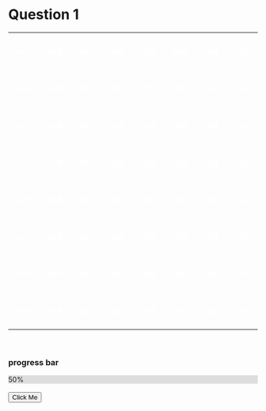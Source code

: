 <html>
<head>
<title>JavaScript</title>
<h1>Question 1 </h1>
<style>
#myProgress {
  width: 100% = 490;
  background-color: #ddd;
}

#myBar {
  width: 10%;
  height: 30px;
  background-color: #4CAF50;
  text-align: center;
  line-height: 30px;
  color: white;
}

table, th, td {
  background-color:black;
  border: 5px ;
  border-color:green;
  border-style: groove;
  border-radius:5px;
}
th, td {
color:white;
font-weight:bold;
	padding: 10px;
	text-align: center;
	width: 75px;
  height: 75px;
}
</style>
<script>

</script>
</head>
<body>
<center>
	<table id=table1>
		<tr id="row1">
			<td id="R1C1" onclick="effectRowCol(0,0)">cell</td>
			<td id="R1C2" onclick="effectRowCol(0,1)">cell</td>
			<td id="R1C3" onclick="effectRowCol(0,2)">cell</td>
			<td id="R1C4" onclick="effectRowCol(0,3)">cell</td>
			<td id="R1C5" onclick="effectRowCol(0,4)">cell</td>
			<td id="R1C6" onclick="effectRowCol(0,5)">cell</td>
			<td id="R1C7" onclick="effectRowCol(0,6)">cell</td>
			<td id="R1C8" onclick="effectRowCol(0,7)">cell</td>
		</tr>
		<tr id="row2">
			<td id="R2C1" onclick="effectRowCol(1,0)">cell</td>
			<td id="R2C2" onclick="effectRowCol(1,1)">cell</td>
			<td id="R2C3" onclick="effectRowCol(1,2)">cell</td>
			<td id="R2C4" onclick="effectRowCol(1,3)">cell</td>
			<td id="R2C5" onclick="effectRowCol(1,4)">cell</td>
			<td id="R2C6" onclick="effectRowCol(1,5)">cell</td>
			<td id="R2C7" onclick="effectRowCol(1,6)">cell</td>
			<td id="R2C8" onclick="effectRowCol(1,7)">cell</td>
		</tr>
		<tr id="row3">
			<td id="R3C1" onclick="effectRowCol(2,0)">cell</td>
			<td id="R3C2" onclick="effectRowCol(2,1)">cell</td>
			<td id="R3C3" onclick="effectRowCol(2,2)">cell</td>
			<td id="R3C4" onclick="effectRowCol(2,3)">cell</td>
			<td id="R4C5" onclick="effectRowCol(2,4)">cell</td>
			<td id="R4C6" onclick="effectRowCol(2,5)">cell</td>
			<td id="R4C7" onclick="effectRowCol(2,6)">cell</td>
			<td id="R4C8" onclick="effectRowCol(2,7)">cell</td>
		</tr>
		<tr id="row4">
			<td id="R4C1" onclick="effectRowCol(3,0)">cell</td>
			<td id="R4C2" onclick="effectRowCol(3,1)">cell</td>
			<td id="R4C3" onclick="effectRowCol(3,2)">cell</td>
			<td id="R4C4" onclick="effectRowCol(3,3)">cell</td>
			<td id="R4C5" onclick="effectRowCol(3,4)">cell</td>
			<td id="R4C6" onclick="effectRowCol(3,5)">cell</td>
			<td id="R4C7" onclick="effectRowCol(3,6)">cell</td>
			<td id="R4C8" onclick="effectRowCol(3,7)">cell</td>
		</tr>
		<tr id="row5">
			<td id="R5C1" onclick="effectRowCol(4,0)">cell</td>
			<td id="R5C2" onclick="effectRowCol(4,1)">cell</td>
			<td id="R5C3" onclick="effectRowCol(4,2)">cell</td>
			<td id="R5C4" onclick="effectRowCol(4,3)">cell</td>
			<td id="R6C5" onclick="effectRowCol(4,4)">cell</td>
			<td id="R6C6" onclick="effectRowCol(4,5)">cell</td>
			<td id="R6C7" onclick="effectRowCol(4,6)">cell</td>
			<td id="R6C8" onclick="effectRowCol(4,7)">cell</td>
		</tr>
		<tr id="row6">
			<td id="R6C1" onclick="effectRowCol(5,0)">cell</td>
			<td id="R6C2" onclick="effectRowCol(5,1)">cell</td>
			<td id="R6C3" onclick="effectRowCol(5,2)">cell</td>
			<td id="R6C4" onclick="effectRowCol(5,3)">cell</td>
			<td id="R6C5" onclick="effectRowCol(5,4)">cell</td>
			<td id="R6C6" onclick="effectRowCol(5,5)">cell</td>
			<td id="R6C7" onclick="effectRowCol(5,6)">cell</td>
			<td id="R6C8" onclick="effectRowCol(5,7)">cell</td>
		</tr>
		<tr id="row7">
			<td id="R7C1" onclick="effectRowCol(6,0)">cell</td>
			<td id="R7C2" onclick="effectRowCol(6,1)">cell</td>
			<td id="R7C3" onclick="effectRowCol(6,2)">cell</td>
			<td id="R7C4" onclick="effectRowCol(6,3)">cell</td>
			<td id="R7C5" onclick="effectRowCol(6,4)">cell</td>
			<td id="R7C6" onclick="effectRowCol(6,5)">cell</td>
			<td id="R7C7" onclick="effectRowCol(6,6)">cell</td>
			<td id="R7C8" onclick="effectRowCol(6,7)">cell</td>
		</tr>
		<tr id="row8">
			<td id="R8C1" onclick="effectRowCol(7,0)">cell</td>
			<td id="R8C2" onclick="effectRowCol(7,1)">cell</td>
			<td id="R8C3" onclick="effectRowCol(7,2)">cell</td>
			<td id="R8C4" onclick="effectRowCol(7,3)">cell</td>
			<td id="R8C5" onclick="effectRowCol(7,4)">cell</td>
			<td id="R8C6" onclick="effectRowCol(7,5)">cell</td>
			<td id="R8C7" onclick="effectRowCol(7,6)">cell</td>
			<td id="R8C8" onclick="effectRowCol(7,7)">cell</td>
		</tr>
	</table>
<script>
</script>
</center>
</br>
<h3> progress bar </h3>
<div id="myProgress">
  <div id="myBar">50%</div>
</div>
<script>
var numbers = [];

function changeValueForCell(){
	var table = document.getElementById("table1");
	for (var i=0; i<8; i++) {
		for (var j=0; j<8; j++) {
			table.rows[i].cells[j].innerHTML = numbers[i][j];
		}
	}
}

function lastRowValues(){
	for(i=0; i < 7; i++){
		rowsum=0;
		for(j=0; j < 7; j++){
			rowsum += numbers[i][j];
		}
		numbers[i][7] = rowsum;
	}
	for(j=0; j < 7; j++){
		colsum = 0;
		for(i=0; i < 7; i++){
			colsum += numbers[i][j];
		}
		numbers[7][j] = colsum;
	}

	var lastsum = 0;
	for(i=0; i < 7; i++){
		lastsum += numbers[i][7];
		
	}
	numbers[7][7] = lastsum;
	move(lastsum);
	
}

function changeNumbers(){
	for(i=0; i < 7; i++){
		numbers[i] = [];
		for(j=0; j < 7; j++){
			numbers[i][j] = Math.floor(Math.random()*10);
		}
	}

	numbers[7] = [];
	lastRowValues();

	changeValueForCell();
}

function effectRowCol(row, col){
	numbers[row][col] = Math.floor(Math.random()*10);
	lastRowValues();
	changeValueForCell();
}
function move(lastsum) {
  var elem = document.getElementById("myBar");   
 
      elem.style.width = (lastsum/490)*100 +'%'; 
      elem.innerHTML = lastsum * 1  ;
   

   }
   changeNumbers();</script>
<br>
<button onclick="move()">Click Me</button> 

</body>
</html>

